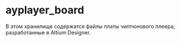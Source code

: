 # ayplayer_board
В этом хранилище содержатся файлы платы чиптюнового плеера, разработанные в Altium Designer.
